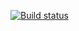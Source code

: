 [![Build status](https://ci.appveyor.com/api/projects/status/38j9x30ru6lt8we0?svg=true)](https://ci.appveyor.com/project/AlexanderSamisko/ahj-testing-1)
